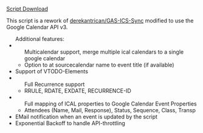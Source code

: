 <a href="https://drive.google.com/open?id=1vHwCz1dGsBzapoxPjxkhMRzDI71q-eeFZdr6dw0vnl13IlVxVLQepJS_">Script Download</a>

This script is a rework of <a href="https://github.com/derekantrican/GAS-ICS-Sync">derekantrican/GAS-ICS-Sync</a> modified to use the Google Calendar API v3.


<ul>Additional features:
  <li><ul>Multicalendar support, merge multiple ical calendars to a single google calendar
    <li>Option to at sourcecalendar name to event title (if available)</li>
    </ul></li>
  <li>Support of VTODO-Elements</li>
  <li><ul>Full Recurrence support
    <li>RRULE, RDATE, EXDATE, RECURRENCE-ID</li></ul></li>
  <li><ul>Full mapping of ICAL properties to Google Calendar Event Properties
    <li>Attendees (Name, Mail, Response), Status, Sequence, Class, Transp</li>
    </ul></li>
  <li>EMail notification when an event is updated by the script</li>
  <li>Exponential Backoff to handle API-throttling</li>
</ul>
